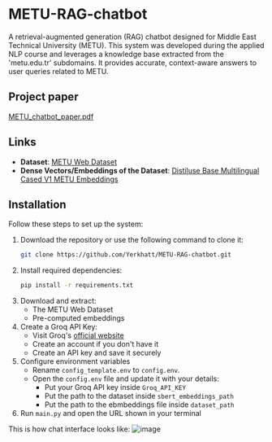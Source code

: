 # METU-RAG-chatbot
A retrieval-augmented generation (RAG) chatbot designed for Middle East Technical University (METU). This system was developed during the applied NLP course and leverages a knowledge base extracted from the 'metu.edu.tr' subdomains. It provides accurate, context-aware answers to user queries related to METU.

## Project paper
[METU_chatbot_paper.pdf](https://github.com/user-attachments/files/18473927/METU_chatbot_paper.pdf)


## Links

- **Dataset**: [METU Web Dataset](https://www.kaggle.com/datasets/erkhatkalkabay/metu-web-dataset)
- **Dense Vectors/Embeddings of the Dataset**: [Distiluse Base Multilingual Cased V1 METU Embeddings](https://www.kaggle.com/datasets/erkhatkalkabay/distiluse-base-multilingual-cased-v1-metu-em)

## Installation

Follow these steps to set up the system:

1. Download the repository or use the following command to clone it:
   ```bash
   git clone https://github.com/Yerkhatt/METU-RAG-chatbot.git
2. Install required dependencies:
   ```bash
   pip install -r requirements.txt
3. Download and extract:
   * The METU Web Dataset
   * Pre-computed embeddings
4. Create a Groq API Key:
   * Visit Groq's [official website](https://console.groq.com/keys)
   * Create an account if you don't have it
   * Create an API key and save it securely
5. Configure environment variables
   * Rename `config_template.env` to `config.env`.
   * Open the `config.env` file and update it with your details:
     * Put your Groq API key inside `Groq_API_KEY`
     * Put the path to the dataset inside `sbert_embeddings_path`
     * Put the path to the ebmbeddings file inside `dataset_path`
6. Run `main.py` and open the URL shown in your terminal

This is how chat interface looks like:
![image](https://github.com/user-attachments/assets/1ea8445c-db90-4c1a-8860-32a682b5b329)


